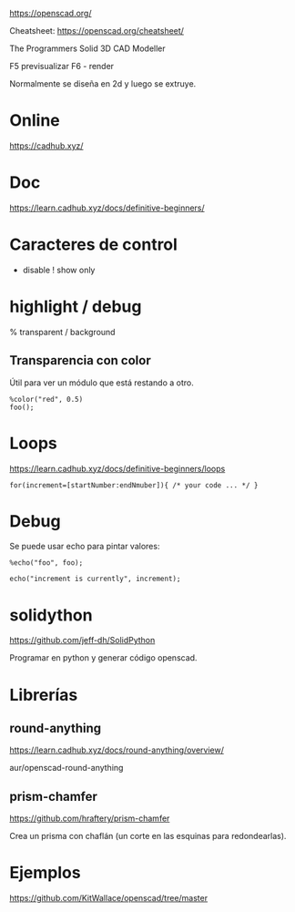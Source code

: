 <https://openscad.org/>

Cheatsheet: <https://openscad.org/cheatsheet/>

The Programmers Solid 3D CAD Modeller

F5 previsualizar
F6 - render

Normalmente se diseña en 2d y luego se extruye.

# Online

<https://cadhub.xyz/>

# Doc

<https://learn.cadhub.xyz/docs/definitive-beginners/>

# Caracteres de control

- disable
  ! show only

# highlight / debug

% transparent / background

## Transparencia con color

Útil para ver un módulo que está restando a otro.

```openscad
%color("red", 0.5)
foo();
```

# Loops

<https://learn.cadhub.xyz/docs/definitive-beginners/loops>

```openscad
for(increment=[startNumber:endNmuber]){ /* your code ... */ }
```

# Debug

Se puede usar echo para pintar valores:

```openscad
%echo("foo", foo);

echo("increment is currently", increment);
```

# solidython

<https://github.com/jeff-dh/SolidPython>

Programar en python y generar código openscad.

# Librerías

## round-anything

<https://learn.cadhub.xyz/docs/round-anything/overview/>

aur/openscad-round-anything

## prism-chamfer

<https://github.com/hraftery/prism-chamfer>

Crea un prisma con chaflán (un corte en las esquinas para redondearlas).

# Ejemplos

<https://github.com/KitWallace/openscad/tree/master>
